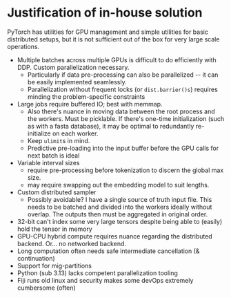 # Justification of in-house solution
PyTorch has utilities for GPU management and simple utilities for basic distributed setups, but it is not sufficient out of the box for very large scale operations.
- Multiple batches across multiple GPUs is difficult to do efficiently with DDP. Custom parallelization necessary.
	- Particularly if data pre-processing can also be parallelized -- it can be easily implemented seamlessly.
	- Parallelization without frequent locks (or `dist.barrier()s`) requires minding the problem-specific constraints
- Large jobs require buffered IO; best with memmap.
	- Also there's nuance in moving data between the root process and the workers. Must be picklable. If there's one-time initialization (such as with a fasta database), it may be optimal to redundantly re-initialize on each worker.
	- Keep `ulimit`s in mind.
	- Predictive pre-loading into the input buffer before the GPU calls for next batch is ideal
- Variable interval sizes
	- require pre-processing before tokenization to discern the global max size.
	- may require swapping out the embedding model to suit lengths.
- Custom distributed sampler
	- Possibly avoidable? I have a single source of truth input file. This needs to be batched and divided into the workers ideally without overlap. The outputs then must be aggregated in original order.
- 32-bit can't index some very large tensors despite being able to (easily) hold the tensor in memory
- GPU-CPU hybrid compute requires nuance regarding the distributed backend. Or… no networked backend.
- Long computation often needs safe intermediate cancellation (& continuation)
- Support for mig-partitions
- Python (sub 3.13) lacks competent parallelization tooling
- Fiji runs old linux and security makes some devOps extremely cumbersome (often)
